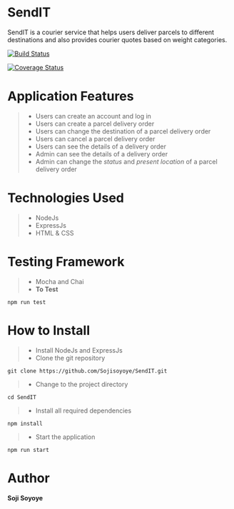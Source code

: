 # SendIT
SendIT is a courier service that helps users deliver parcels to different destinations and also provides courier quotes based on weight categories.

[![Build Status](https://travis-ci.org/Sojisoyoye/SendIT.svg?branch=create-api-endpoints)](https://travis-ci.org/Sojisoyoye/SendIT)

[![Coverage Status](https://coveralls.io/repos/github/Sojisoyoye/SendIT/badge.svg?branch=develop)](https://coveralls.io/github/Sojisoyoye/SendIT?branch=develop)

# Application Features
>- Users can create an account and log in
>- Users can create a parcel delivery order
>- Users can change the destination of a parcel delivery order
>- Users can cancel a parcel delivery order
>- Users can see the details of a delivery order
>- Admin can see the details of a delivery order
>- Admin can change the *status* and *present location* of a parcel delivery order

# Technologies Used
>- NodeJs
>- ExpressJs
>- HTML & CSS 

# Testing Framework
>- Mocha and Chai
>- **To Test**

 `npm run test`

# How to Install
>- Install NodeJs and ExpressJs
>- Clone the git repository

`git clone https://github.com/Sojisoyoye/SendIT.git`

>- Change to the project directory

`cd SendIT`

>- Install all required dependencies

`npm install`

>- Start the application

`npm run start`

# Author

**Soji Soyoye**
